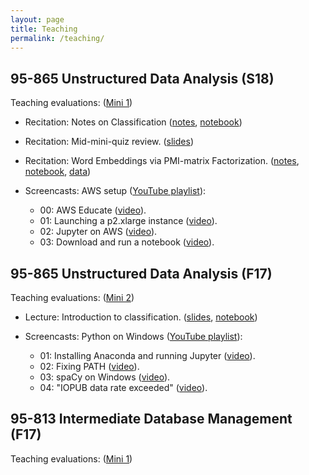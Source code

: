 ```yaml
---
layout: page
title: Teaching 
permalink: /teaching/
---
```


## 95-865 Unstructured Data Analysis (S18)

Teaching evaluations: ([Mini 1](https://drive.google.com/open?id=1SFOzGDP6hft34oBe2Ggdv1GkSr2f9cM4))

   * Recitation: Notes on Classification 
     ([notes](95865-recitation-classification.pdf),
      [notebook](https://gist.github.com/emaadmanzoor/0ba78a2920ea0858b54942eff8b08820))
   
   * Recitation: Mid-mini-quiz review. 
     ([slides](95865-recitation-mid_mini_quiz_review.pdf))

   * Recitation: Word Embeddings via PMI-matrix Factorization.
     ([notes](95865-recitation-word2vec_as_PMI.pdf),
      [notebook](https://gist.github.com/emaadmanzoor/1d06e0751a3f7d39bc6814941b37531d),
      [data](https://www.kaggle.com/hacker-news/hacker-news-posts/downloads/HN_posts_year_to_Sep_26_2016.csv))
   
   * Screencasts: AWS setup ([YouTube playlist](https://www.youtube.com/watch?v=JgDzXW99QJw&list=PLcHK-U_3XaQtymzGpHTmRGTirnZ43wb0H)):
      * 00: AWS Educate ([video](https://youtu.be/JgDzXW99QJw)).
      * 01: Launching a p2.xlarge instance ([video](https://youtu.be/6u95qGzU5bM)).
      * 02: Jupyter on AWS ([video](https://youtu.be/qfWvmWBz4Ys)).
      * 03: Download and run a notebook ([video](https://youtu.be/JiOl3qN1lEM)).

## 95-865 Unstructured Data Analysis (F17)

Teaching evaluations: ([Mini 2](https://drive.google.com/open?id=1r97q7ndpGFEH2NFNXD2UWpCTaeaczrTp))

   * Lecture: Introduction to classification.
     ([slides](https://speakerdeck.com/emaadmanzoor/introduction-to-classification),
      [notebook](https://gist.github.com/emaadmanzoor/0ba78a2920ea0858b54942eff8b08820))

   * Screencasts: Python on Windows ([YouTube playlist](https://www.youtube.com/watch?v=xKg2anRkg-M&list=PLcHK-U_3XaQvdjiU1d9r3dn_1xLyablE4)):
      * 01: Installing Anaconda and running Jupyter ([video](https://www.youtube.com/watch?v=xKg2anRkg-M&list=PLcHK-U_3XaQvdjiU1d9r3dn_1xLyablE4&index=1)).
      * 02: Fixing PATH ([video](https://www.youtube.com/watch?v=r1V_OcSIsEY&list=PLcHK-U_3XaQvdjiU1d9r3dn_1xLyablE4&index=2)).
      * 03: spaCy on Windows ([video](https://www.youtube.com/watch?v=hY_0YUKVNMU&list=PLcHK-U_3XaQvdjiU1d9r3dn_1xLyablE4&index=3)).
      * 04: "IOPUB data rate exceeded" ([video](https://www.youtube.com/watch?v=B_YlLf6fa5A&list=PLcHK-U_3XaQvdjiU1d9r3dn_1xLyablE4&index=4)).

## 95-813 Intermediate Database Management (F17)

Teaching evaluations: ([Mini 1](https://drive.google.com/open?id=1XCEhySFpHX3aRAjKWASuGEwrZpqoNhtF))
